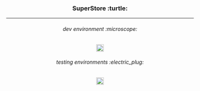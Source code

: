 <h3 align="center">
SuperStore :turtle:
</h3>

***

<h6 align="center">
dev environment :microscope:
</h6>

<div align="center">
  <img height="20" src = "https://img.shields.io/badge/Intellij idea-white.svg?">
</div>

<h6 align="center">
testing environments :electric_plug:
</h6>

<div align="center">
  <img height="20" src = "https://img.shields.io/badge/postman-white.svg?">
</div>
